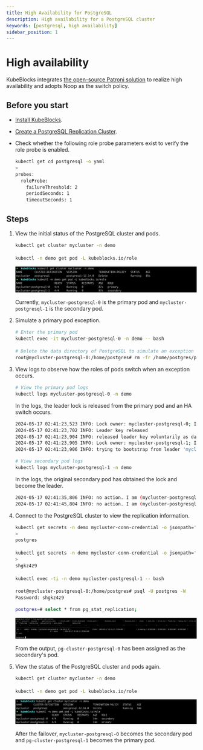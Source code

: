 ```yaml
---
title: High Availability for PostgreSQL
description: High availability for a PostgreSQL cluster
keywords: [postgresql, high availability]
sidebar_position: 1
---
```


# High availability

KubeBlocks integrates [the open-source Patroni solution](https://patroni.readthedocs.io/en/latest/) to realize high availability and adopts Noop as the switch policy.

## Before you start

* [Install KubeBlocks](./../../installation/install-kubeblocks.md).
* [Create a PostgreSQL Replication Cluster](./../cluster-management/create-and-connect-a-postgresql-cluster.md#create-a-postgresql-cluster).
* Check whether the following role probe parameters exist to verify the role probe is enabled.

    ```bash
    kubectl get cd postgresql -o yaml
    >
    probes:
      roleProbe:
        failureThreshold: 2
        periodSeconds: 1
        timeoutSeconds: 1
    ```

## Steps

1. View the initial status of the PostgreSQL cluster and pods.

   ```bash
   kubectl get cluster mycluster -n demo

   kubectl -n demo get pod -L kubeblocks.io/role
   ```

   ![PostgreSQL cluster original status](./../../../img/api-ha-pg-original-status.png)

   Currently, `mycluster-postgresql-0` is the primary pod and `mycluster-postgresql-1` is the secondary pod.

2. Simulate a primary pod exception.

   ```bash
   # Enter the primary pod
   kubectl exec -it mycluster-postgresql-0 -n demo -- bash

   # Delete the data directory of PostgreSQL to simulate an exception
   root@mycluster-postgresql-0:/home/postgres# rm -fr /home/postgres/pgdata/pgroot/data
   ```

3. View logs to observe how the roles of pods switch  when an exception occurs.

   ```bash
   # View the primary pod logs
   kubectl logs mycluster-postgresql-0 -n demo
   ```

   In the logs, the leader lock is released from the primary pod and an HA switch occurs.

   ```bash
   2024-05-17 02:41:23,523 INFO: Lock owner: mycluster-postgresql-0; I am mycluster-postgresql-0
   2024-05-17 02:41:23,702 INFO: Leader key released
   2024-05-17 02:41:23,904 INFO: released leader key voluntarily as data dir empty and currently leader
   2024-05-17 02:41:23,905 INFO: Lock owner: mycluster-postgresql-1; I am mycluster-postgresql-0
   2024-05-17 02:41:23,906 INFO: trying to bootstrap from leader 'mycluster-postgresql-1'
   ```

   ```bash
   # View secondary pod logs
   kubectl logs mycluster-postgresql-1 -n demo
   ```

   In the logs, the original secondary pod has obtained the lock and become the leader.

   ```bash
   2024-05-17 02:41:35,806 INFO: no action. I am (mycluster-postgresql-1), the leader with the lock
   2024-05-17 02:41:45,804 INFO: no action. I am (mycluster-postgresql-1), the leader with the lock
   ```

4. Connect to the PostgreSQL cluster to view the replication information.

   ```bash
   kubectl get secrets -n demo mycluster-conn-credential -o jsonpath='{.data.\username}' | base64 -d
   >
   postgres

   kubectl get secrets -n demo mycluster-conn-credential -o jsonpath='{.data.\password}' | base64 -d
   >
   shgkz4z9

   kubectl exec -ti -n demo mycluster-postgresql-1 -- bash

   root@mycluster-postgresql-0:/home/postgres# psql -U postgres -W
   Password: shgkz4z9
   ```

   ```bash
   postgres=# select * from pg_stat_replication;
   ```

   ![PostgreSQL replication info](./../../../img/api-ha-pg-replication-info.png)

   From the output, `pg-cluster-postgresql-0` has been assigned as the secondary's pod.

5. View the status of the PostgreSQL cluster and pods again.

   ```bash
   kubectl get cluster mycluster -n demo

   kubectl -n demo get pod -L kubeblocks.io/role
   ```

   ![PostgreSQL cluster status after HA](./../../../img/api-ha-pg-after.png)

   After the failover, `mycluster-postgresql-0` becomes the secondary pod and `pg-cluster-postgresql-1` becomes the primary pod.
